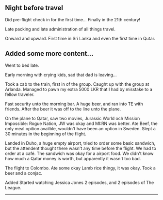 Night before travel
-------------------

Did pre-flight check in for the first time... Finally in the 21th century!

Late packing and late administration of all things travel.

Onward and upward. First time in Sri Lanka and even the first time in Qutar.

Added some more content...
------
Went to bed late.

Early morning with crying kids, sad that dad is leaving...

Took a cab to the train, first in of the group. Caught up with the group at Arlanda. Managed to pawn my extra 5000 LKR that I had by misstake to a fellow traveler.

Fast security unto the morning bar. A huge beer, and ran into TE with friends. After the beer it was off to the line unto the plane.

On the plane to Qatar, saw two movies, Jurassic World och Mission Impossible: Rogue Nation, JW was okay and MI:RN was better. Ate Beef, the only meal opition availble, wouldn't have been an option in Sweden.
Slept a 30 minutes in the beginning of the flight.

Landed in Duho, a huge empty airport, tried to order some basic sandwich, but the attendent thought there wasn't any time before the flight. We had to order at a café. The sandwich was okay for a airport food. We didn't know how much a Qatar money is worth, but apparently it wasn't too bad.

The flight to Colombo. Ate some okay Lamb rice thingy, it was okay. Took a beer and a conjac.



Added
Started watching Jessica Jones 2 episodes, and 2 episodes of The League.


---------------





